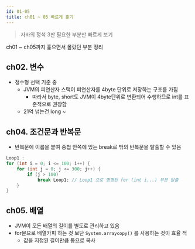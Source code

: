 ```yaml
---
id: 01-05
title: ch01 ~ 05 빠르게 훑기
---
```


> 자바의 정석 3판 필요한 부분만 빠르게 보기

ch01 ~ ch05까지 훑으면서 몰랐던 부분 정리

## ch02. 변수

- 정수형 선택 기준 중
  - JVM의 피연산자 스택이 피연산자를 4byte 단위로 저장하는 구조를 가짐
    - 따라서 byte, short도 JVM이 4byte단위로 변환되어 수행하므로 int를 표준적으로 권장함
  - 21억 넘는건 long ~

## ch04. 조건문과 반복문

- 반복문에 이름을 붙여 중첩 안쪽에 있는 break로 밖의 반복문을 탈출할 수 있음

```java
Loop1 :
for (int i = 0; i <= 100; i++) {
    for (int j = 0; j <= 300; j++) {
        if (j > 100)
            break Loop1; // Loop1 으로 명명된 for (int i...) 부분 탈출
    }
}
```

## ch05. 배열

- JVM이 모든 배열의 길이를 별도로 관리하고 있음
- for문으로 배열카피 하는 것 보단 `System.arraycopy()` 를 사용하는 것이 효율 적
  - 값을 지정된 길이만큼 통으로 복사
